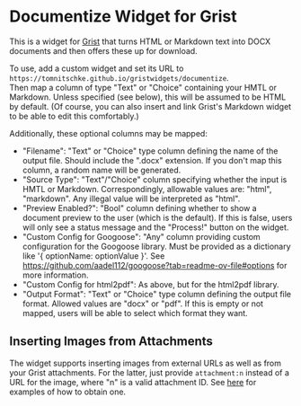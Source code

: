 # Documentize Widget for Grist
This is a widget for [Grist](https://www.getgrist.com) that turns HTML or Markdown text into DOCX documents and then offers these up for download.

To use, add a custom widget and set its URL to `https://tomnitschke.github.io/gristwidgets/documentize`.  
Then map a column of type "Text" or "Choice" containing your HMTL or Markdown. Unless specified (see below), this will be assumed to be HTML by default.
(Of course, you can also insert and link Grist's Markdown widget to be able to edit this comfortably.)

Additionally, these optional columns may be mapped:

* "Filename": "Text" or "Choice" type column defining the name of the output file. Should include the ".docx" extension. If you don't map this column, a random name will be generated.
* "Source Type": "Text"/"Choice" column specifying whether the input is HMTL or Markdown. Correspondingly, allowable values are: "html", "markdown". Any illegal value will be interpreted as "html".
* "Preview Enabled?": "Bool" column defining whether to show a document preview to the user (which is the default). If this is false, users will only see a status message and the "Process!" button on the widget.
* "Custom Config for Googoose": "Any" column providing custom configuration for the Googoose library. Must be provided as a dictionary like '{ optionName: optionValue }'. See https://github.com/aadel112/googoose?tab=readme-ov-file#options for more information.
* "Custom Config for html2pdf": As above, but for the html2pdf library.
* "Output Format": "Text" or "Choice" type column defining the output file format. Allowed values are "docx" or "pdf". If this is empty or not mapped, users will be able to select which format they want.

## Inserting Images from Attachments
The widget supports inserting images from external URLs as well as from your Grist attachments. For the latter, just provide `attachment:n` instead of a URL for the image, where "n" is a valid attachment ID. See [here](https://github.com/tomnitschke/gristwidgets/blob/main/viewerjs/README.md) for examples of how to obtain one.
